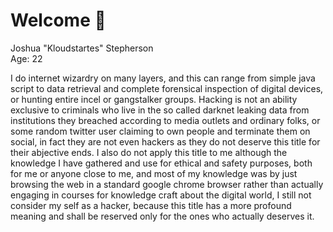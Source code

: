 # Welcome 🐺
Joshua "Kloudstartes" Stepherson<br>Age: 22

I do internet wizardry on many layers, and this can range from simple java script to data retrieval and complete forensical inspection of digital devices, or hunting entire incel or gangstalker groups. Hacking is not an ability exclusive to criminals who live in the so called darknet leaking data from institutions they breached according to media outlets and ordinary folks, or some random twitter user claiming to own people and terminate them on social, in fact they are not even hackers as they do not deserve this title for their abjective ends. I also do not apply this title to me although the knowledge I have gathered and use for ethical and safety purposes, both for me or anyone close to me, and most of my knowledge was by just browsing the web in a standard google chrome browser rather than actually engaging in courses for knowledge craft about the digital world, I still not consider my self as a hacker, because this title has a more profound meaning and shall be reserved only for the ones who actually deserves it.

